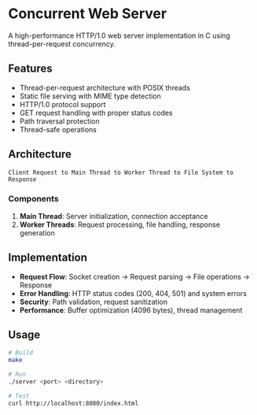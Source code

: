 # Concurrent Web Server

A high-performance HTTP/1.0 web server implementation in C using thread-per-request concurrency.

## Features
- Thread-per-request architecture with POSIX threads
- Static file serving with MIME type detection
- HTTP/1.0 protocol support
- GET request handling with proper status codes
- Path traversal protection
- Thread-safe operations

## Architecture
```
Client Request to Main Thread to Worker Thread to File System to Response
```

### Components
1. **Main Thread**: Server initialization, connection acceptance
2. **Worker Threads**: Request processing, file handling, response generation

## Implementation
- **Request Flow**: Socket creation → Request parsing → File operations → Response
- **Error Handling**: HTTP status codes (200, 404, 501) and system errors
- **Security**: Path validation, request sanitization
- **Performance**: Buffer optimization (4096 bytes), thread management

## Usage
```bash
# Build
make

# Run
./server <port> <directory>

# Test
curl http://localhost:8080/index.html
```
